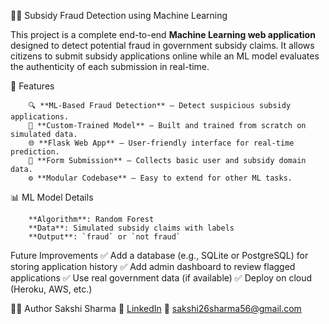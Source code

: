 🕵️‍♂️ Subsidy Fraud Detection using Machine Learning

This project is a complete end-to-end **Machine Learning web application** designed to detect potential fraud in government subsidy claims. It allows citizens to submit subsidy applications online while an ML model evaluates the authenticity of each submission in real-time.

🚀 Features

        🔍 **ML-Based Fraud Detection** – Detect suspicious subsidy applications.
        🧠 **Custom-Trained Model** – Built and trained from scratch on simulated data.
        🌐 **Flask Web App** – User-friendly interface for real-time prediction.
        📝 **Form Submission** – Collects basic user and subsidy domain data.
        ⚙️ **Modular Codebase** – Easy to extend for other ML tasks.

📊 ML Model Details

        **Algorithm**: Random Forest 
        **Data**: Simulated subsidy claims with labels
        **Output**: `fraud` or `not fraud`

 Future Improvements
        ✅ Add a database (e.g., SQLite or PostgreSQL) for storing application history
        ✅ Add admin dashboard to review flagged applications
        ✅ Use real government data (if available)
        ✅ Deploy on cloud (Heroku, AWS, etc.)

👩‍💻 Author
Sakshi Sharma
🔗 [LinkedIn](https://www.linkedin.com/in/sakshi-sharma-01608a303)
📧 sakshi26sharma56@gmail.com


